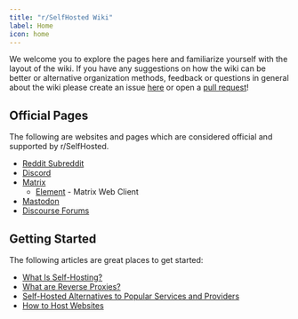 ```yaml
---
title: "r/SelfHosted Wiki"
label: Home
icon: home
---
```


We welcome you to explore the pages here and familiarize yourself with the layout of the wiki. If you have any suggestions on how the wiki can be better or alternative organization methods, feedback or questions in general about the wiki please create an issue [here](https://github.com/r-selfhosted/wiki/issues) or open a [pull request](https://github.com/r-selfhosted/wiki)!

## Official Pages

The following are websites and pages which are considered official and supported by r/SelfHosted.

- [Reddit Subreddit](https://reddit.com/r/selfhosted)
- [Discord](https://discord.gg/UrZKzYZfcS)
- [Matrix](https://matrix.to/#/#selfhosted:selfhosted.chat)
  - [Element](https://app.element.io/#/room/#selfhosted:selfhosted.chat) - Matrix Web Client
- [Mastodon](https://selfhosted.chat)
- [Discourse Forums](https://forum.r-selfhosted.com/)

## Getting Started

The following articles are great places to get started:

- [What Is Self-Hosting?](learn/what-is-self-hosting)
- [What are Reverse Proxies?](learn/what-are-reverse-proxies)
- [Self-Hosted Alternatives to Popular Services and Providers](learn/self-hosted-alternatives-to-popular-services-and-providers)
- [How to Host Websites](guides/software/web-hosting/how-to-host-websites)
